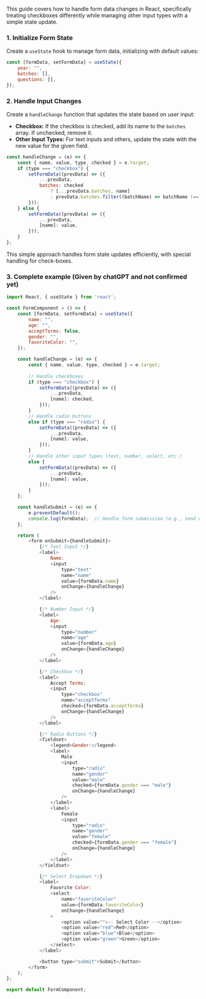 This guide covers how to handle form data changes in React, specifically treating checkboxes differently while managing other input types with a simple state update.
### 1. Initialize Form State

Create a `useState` hook to manage form data, initializing with default values:

```javascript
const [formData, setFormData] = useState({
    year: "",
    batches: [],
    questions: [],
});
```
### 2. Handle Input Changes

Create a `handleChange` function that updates the state based on user input:

- **Checkbox:** If the checkbox is checked, add its name to the `batches` array. If unchecked, remove it.
- **Other Input Types:** For text inputs and others, update the state with the new value for the given field.
```javascript
const handleChange = (e) => {
    const { name, value, type, checked } = e.target;
    if (type === "checkbox") {
        setFormData((prevData) => ({
            ...prevData,
            batches: checked
                ? [...prevData.batches, name]
                : prevData.batches.filter((batchName) => batchName !== name),
        }));
    } else {
        setFormData((prevData) => ({
            ...prevData,
            [name]: value,
        }));
    }
};
```
This simple approach handles form state updates efficiently, with special handling for check-boxes.
### 3. Complete example (Given by chatGPT and not confirmed yet)

```javascript
import React, { useState } from 'react';

const FormComponent = () => {
    const [formData, setFormData] = useState({
        name: "",
        age: "",
        acceptTerms: false,
        gender: "",
        favoriteColor: "",
    });

    const handleChange = (e) => {
        const { name, value, type, checked } = e.target;
        
        // Handle checkboxes
        if (type === "checkbox") {
            setFormData((prevData) => ({
                ...prevData,
                [name]: checked,
            }));
        }
        // Handle radio buttons
        else if (type === "radio") {
            setFormData((prevData) => ({
                ...prevData,
                [name]: value,
            }));
        }
        // Handle other input types (text, number, select, etc.)
        else {
            setFormData((prevData) => ({
                ...prevData,
                [name]: value,
            }));
        }
    };

    const handleSubmit = (e) => {
        e.preventDefault();
        console.log(formData);  // Handle form submission (e.g., send data to an API)
    };

    return (
        <form onSubmit={handleSubmit}>
            {/* Text Input */}
            <label>
                Name:
                <input
                    type="text"
                    name="name"
                    value={formData.name}
                    onChange={handleChange}
                />
            </label>

            {/* Number Input */}
            <label>
                Age:
                <input
                    type="number"
                    name="age"
                    value={formData.age}
                    onChange={handleChange}
                />
            </label>

            {/* Checkbox */}
            <label>
                Accept Terms:
                <input
                    type="checkbox"
                    name="acceptTerms"
                    checked={formData.acceptTerms}
                    onChange={handleChange}
                />
            </label>

            {/* Radio Buttons */}
            <fieldset>
                <legend>Gender:</legend>
                <label>
                    Male
                    <input
                        type="radio"
                        name="gender"
                        value="male"
                        checked={formData.gender === "male"}
                        onChange={handleChange}
                    />
                </label>
                <label>
                    Female
                    <input
                        type="radio"
                        name="gender"
                        value="female"
                        checked={formData.gender === "female"}
                        onChange={handleChange}
                    />
                </label>
            </fieldset>

            {/* Select Dropdown */}
            <label>
                Favorite Color:
                <select
                    name="favoriteColor"
                    value={formData.favoriteColor}
                    onChange={handleChange}
                >
                    <option value="">-- Select Color --</option>
                    <option value="red">Red</option>
                    <option value="blue">Blue</option>
                    <option value="green">Green</option>
                </select>
            </label>

            <button type="submit">Submit</button>
        </form>
    );
};

export default FormComponent;
```